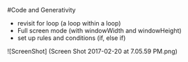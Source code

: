 #Code and Generativity

- revisit for loop (a loop within a loop)
- Full screen mode (with windowWidth and windowHeight)
- set up rules and conditions (if, else if)

![ScreenShot] (Screen Shot 2017-02-20 at 7.05.59 PM.png)
